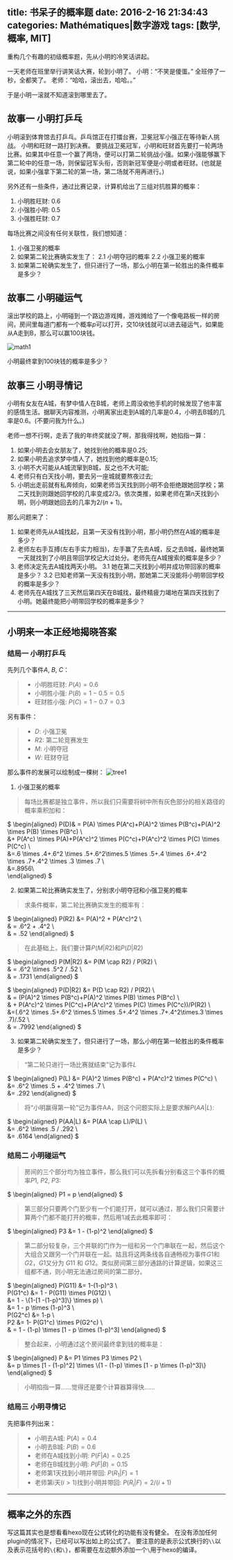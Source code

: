 title: 书呆子的概率题
date: 2016-2-16 21:34:43
categories: Mathématiques|数字游戏
tags: [数学, 概率, MIT]
---

重构几个有趣的初级概率题，先从小明的冷笑话讲起。

一天老师在班里举行讲笑话大赛，轮到小明了。
小明：“不笑是傻蛋。”
全班停了一秒，全都笑了。
老师：“哈哈，滚出去，哈哈。。”

于是小明一滚就不知道滚到哪里去了。

<!-- more -->

## 故事一 小明打乒乓

小明滚到体育馆去打乒乓。乒乓馆正在打擂台赛，卫冕冠军小强正在等待新人挑战。
小明和旺财一路打到决赛。
要挑战卫冕冠军，小明和旺财首先要打一轮两场比赛。如果其中任意一个赢了两场，便可以打第二轮挑战小强。如果小强能够赢下第二轮中的任意一场，则保留冠军头衔，否则新冠军便是小明或者旺财。(也就是说，如果小强拿下第二轮的第一场，第二场就不用再进行。)

另外还有一些条件，通过比赛记录，计算机给出了三组对抗胜算的概率：

1. 小明胜旺财: $0.6$
2. 小强胜小明: $0.5$
3. 小强胜旺财: $0.7$

每场比赛之间没有任何关联性，我们想知道：

1. 小强卫冕的概率
2. 如果第二轮比赛确实发生了：
	2.1 小明夺冠的概率
	2.2 小强卫冕的概率
3. 如果第二轮确实发生了，但只进行了一场，那么小明在第一轮胜出的条件概率是多少？

## 故事二 小明碰运气

滚出学校的路上，小明碰到一个路边游戏摊，游戏摊给了一个像电路板一样的房间，房间里每道门都有一个概率$p$可以打开，交10块钱就可以进去碰运气，如果能从A走到B，那么可以赢100块钱。

![math1](http://7xndoy.com1.z0.glb.clouddn.com/Math1-pic1.jpg)

小明最终拿到100块钱的概率是多少？

## 故事三 小明寻情记

小明有女友在A城，有梦中情人在B城，老师上周没收他手机的时候发现了他丰富的感情生活。据聊天内容推测，小明离家出走到A城的几率是$0.4$，小明去B城的几率是$0.6$。(不要问我为什么。)

老师一想不行啊，走丢了我的年终奖就没了啊，那我得找啊，她掐指一算：

1. 如果小明去会女朋友了，她找到他的概率是$0.25$;
2. 如果小明去追求梦中情人了，她找到他的概率是$0.15$;
3. 小明不大可能从A城流窜到B城，反之也不大可能;
4. 老师只有白天找小明，要去另一座城就要熬夜过去;
5. 小明出走前就有私奔倾向，如果老师当天找到则小明不会拒绝跟她回学校；第二天找到则跟她回学校的几率变成$2/3$。依次类推，如果老师在第n天找到小明，则小明跟她回去的几率为$2/(n+1)$。

那么问题来了：

1. 如果老师先从A城找起，且第一天没有找到小明，那小明仍然在A城的概率是多少？
2. 老师左右手互搏(左右手实力相当)，左手赢了先去A城，反之去B城，最终她第一天就找到了小明且带回学校记大过处分。老师先在A城搜索的概率是多少？
3. 老师决定先去A城找两天小明。
	3.1 她在第二天找到小明并成功带回家的概率是多少？
	3.2 已知老师第一天没有找到小明，那她第二天没能将小明带回学校的概率是多少？
4. 老师先在A城找了三天然后第四天在B城找，最终精疲力竭地在第四天找到了小明。她最终能把小明带回学校的概率是多少？

------------------------------------------------------

## 小明来一本正经地揭晓答案
### 结局一 小明打乒乓
先列几个事件$A$, $B$, $C$：
> * 小明胜旺财: $P(A) = 0.6$
> * 小明胜小强: $P(B) = 1 - 0.5 = 0.5$
> * 旺财胜小强: $P(C) = 1- 0.7 = 0.3$

另有事件：
> * $D$: 小强卫冕
> * $R2$: 第二轮竞赛发生
> * $M$: 小明夺冠
> * $W$: 旺财夺冠

那么事件的发展可以绘制成一棵树：
![tree1](http://7xndoy.com1.z0.glb.clouddn.com/Math1-pic2.png)

1. 小强卫冕的概率
> 每场比赛都是独立事件，所以我们只需要将树中所有灰色部分的相关路径的概率乘积加和：
>
$
\begin{aligned}
P(D)& = P(A) \times P(A^c)+P(A)^2 \times P(B^c)+P(A)^2 \times P(B) \times P(B^c) \\\
&+ P(A^c) \times P(A)+P(A^c)^2 \times P(C^c)+P(A^c)^2 \times P(C) \times P(C^c) \\\
&=.6 \times .4+.6^2 \times .5+.6^2\times.5 \times .5+.4 \times .6+.4^2 \times .7+.4^2 \times .3 \times .7 \\\
&=.8956\\\
\end{aligned}
$

2. 如果第二轮比赛确实发生了，分别求小明夺冠和小强卫冕的概率
> 求条件概率，第二轮比赛确实发生的概率有：
>
$
\begin{aligned}
P(R2) &= P(A)^2 + P(A^c)^2 \\\
& = .6^2 + .4^2 \\\
& = .52
\end{aligned}
$
>
> 在此基础上，我们要计算$P(M|R2)$和$P(D|R2)$
>
$
\begin{aligned}
P(M|R2) &= P(M \cap R2) / P(R2) \\\
& = .6^2 \times .5^2 / .52 \\\
& = .1731
\end{aligned}
$
>
$
\begin{aligned}
P(D|R2) &= P(D \cap R2) / P(R2) \\\
& =  (P(A)^2 \times P(B^c)+P(A)^2 \times P(B) \times P(B^c) \\\
& + P(A^c)^2 \times P(C^c)+P(A^c)^2 \times P(C) \times P(C^c))/P(R2) \\\
&=(.6^2 \times .5+.6^2 \times.5 \times  .5+.4^2 \times .7+.4^2\times.3 \times .7)/.52 \\\
& = .7992
\end{aligned}
$

3. 如果第二轮确实发生了，但只进行了一场，那么小明在第一轮胜出的条件概率是多少？
> “第二轮只进行一场比赛就结束”记为事件$L$
>
$
\begin{aligned}
P(L) &= P(A)^2 \times P(B^c) + P(A^c)^2 \times P(C^c) \\\
&= .6^2 \times .5 + .4^2 \times .7 \\\
&= .292
\end{aligned}
$
>
> 将“小明赢得第一轮”记为事件AA，则这个问题实际上是要求解$P(AA|L)$:
>
$
\begin{aligned}
P(AA|L) &= P(AA \cap L)/P(L) \\\
&= .6^2 \times .5 / .292 \\\
&= .6164
\end{aligned}
$

### 结局二 小明碰运气
> 房间的三个部分均为独立事件，那么我们可以先拆看分别看这三个事件的概率$P1$, $P2$, $P3$:
>
$
\begin{aligned}
P1 = p
\end{aligned}
$
>
> 第三部分只要两个门至少有一个们能打开，就可以通过，那么我们只需要计算两个门都不能打开的概率，然后用$1$减去此概率即可：
>
$
\begin{aligned}
P3 &= 1 - (1-p)^2
\end{aligned}
$
>
> 第二部分较复杂，三个并联的门作为一组和另一个门串联在一起，然后这个大组合又跟另一个门并联在一起。姑且将这两条线各自通畅视为事件$G1$和$G2$，$G1$又分为 $G11$ 和 $G12$。类似房间第三部分通路的计算逻辑，如果这三组都不通，则小明无法通过房间的第二部分。
>
$
\begin{aligned}
P(G11) &= 1-(1-p)^3 \\\
P(G1^c) &= 1 - P(G11) \times P(G12) \\\
&= 1 - \\{1-[1 -(1-p)^3]\\} \times p) \\\
&= 1 - p \times (1-p)^3 \\\
P(G2^c) &= 1-p \\\
P2 &= 1- P(G1^c) \times P(G2^c) \\\
& = 1 - (1-p) \times [1 - p \times (1-p)^3]
\end{aligned}
$
>
> 整合起来，小明通过这个房间最终拿到钱的概率是：
> 
$
\begin{aligned}
P &= P1 \times P3 \times P2 \\\
&= p \times [1 - (1-p)^2] \times \\{1 - (1-p) \times [1 - p \times (1-p)^3]\\}
\end{aligned}
$
>
> 小明掐指一算……觉得还是要个计算器算得快……

### 结局三 小明寻情记

先把事件列出来：
> * 小明去A城: $P(A) = 0.4$
> * 小明去B城: $P(B) = 0.6$
> * 老师在A城找到小明: $P(F|A) = 0.25$
> * 老师在B城找到小明: $P(F|B) = 0.15$
> * 老师第1天找到小明并带回: $P(R_1|F) = 1$
> * 老师第i天$(i>1)$找到小明并带回: $P(R_i|F) = 2/(i+1)$


-------------------------------

## 概率之外的东西
写这篇其实也是想看看hexo现在公式转化的功能有没有健全。
在没有添加任何plugin的情况下，已经可以写出如上的公式了。
要注意的是表示公式换行的`\\`以及表示花括号的`\{`和`\}`，都需要在左边额外添加一个`\`用于hexo的编译。